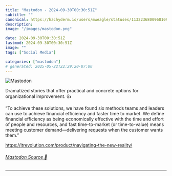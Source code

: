 ```yaml
---
title: "Mastodon - 2024-09-30T00:30:51Z"
subtitle: ""
canonical: https://hachyderm.io/users/mweagle/statuses/113223680096810988
description:
image: "/images/mastodon.png"

date: 2024-09-30T00:30:51Z
lastmod: 2024-09-30T00:30:51Z
image: ""
tags: ["Social Media"]

categories: ["mastodon"]
# generated: 2025-05-22T22:29:20-07:00
---
```

![Mastodon](/images/mastodon.png)

<p>Dramatized stories that offer practical and concrete options for organizational improvement. 👍</p><p>“To achieve these solutions, we have found six methods teams and leaders can use to achieve financial efficiency and faster time to market. We define financial efficiency as being economically effective with the time and effort of people and resources, and fast time-to-market (or time-to-value) means meeting customer demand—delivering requests when the customer wants them.”</p><p><a href="https://itrevolution.com/product/navigating-the-new-reality/" target="_blank" rel="nofollow noopener noreferrer" translate="no"><span class="invisible">https://</span><span class="ellipsis">itrevolution.com/product/navig</span><span class="invisible">ating-the-new-reality/</span></a></p>


###### [Mastodon Source 🐘](https://hachyderm.io/@mweagle/113223680096810988)

___
